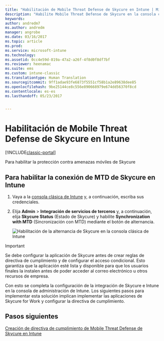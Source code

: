 ```yaml
---
title: "Habilitación de Mobile Threat Defense de Skycure en Intune | Microsoft Docs"
description: "Habilite Mobile Threat Defense de Skycure en la consola clásica de Intune."
keywords: 
author: andredm7
ms.author: andredm
manager: angrobe
ms.date: 03/16/2017
ms.topic: article
ms.prod: 
ms.service: microsoft-intune
ms.technology: 
ms.assetid: 0cc4e59d-819a-47a2-a26f-4f8d0f8df7bf
ms.reviewer: heenamac
ms.suite: ems
ms.custom: intune-classic
ms.translationtype: Human Translation
ms.sourcegitcommit: 9ff1adae93fe6873f5551cf58b1a2e89638dee85
ms.openlocfilehash: 9be25144ce8c556e890668979e674dd56370f8cd
ms.contentlocale: es-es
ms.lasthandoff: 05/23/2017


---
```


# <a name="enable-skycure-mobile-threat-defense-in-intune"></a>Habilitación de Mobile Threat Defense de Skycure en Intune

[!INCLUDE[classic-portal](../includes/classic-portal.md)]

Para habilitar la protección contra amenazas móviles de Skycure

## <a name="to-enable-the-skycure-mtd-connection-in-intune"></a>Para habilitar la conexión de MTD de Skycure en Intune

1.  Vaya a la [consola clásica de Intune](https://manage.microsoft.com/) y, a continuación, escriba sus credenciales.

2.  Elija **Admin** &gt; **Integración de servicios de terceros** y, a continuación, elija **Skycure Status** (Estado de Skycure) y habilite **Synchronization with MTD** (Sincronización con MTD) mediante el botón de alternancia.

    ![Habilitación de la alternancia de Skycure en la consola clásica de Intune](../media/mtp/enable-skycure-1.png)

> [!IMPORTANT] 
> Se debe configurar la aplicación de Skycure antes de crear reglas de directiva de cumplimiento y de configurar el acceso condicional. Esto garantiza que la aplicación esté lista y disponible para que los usuarios finales la instalen antes de poder acceder al correo electrónico u otros recursos de empresa.

Con esto se completa la configuración de la integración de Skycure e Intune en la consola de administración de Intune. Los siguientes pasos para implementar esta solución implican implementar las aplicaciones de Skycure for Work y configurar la directiva de cumplimiento.

## <a name="next-steps"></a>Pasos siguientes

[Creación de directiva de cumplimiento de Mobile Threat Defense de Skycure en Intune](/intune-classic/deploy-use/create-skycure-mobile-threat-defense-compliance-policy)


